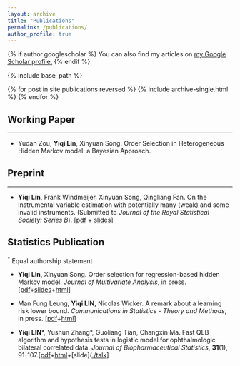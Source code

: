 ```yaml
---
layout: archive
title: "Publications"
permalink: /publications/
author_profile: true
---
```


{% if author.googlescholar %}
  You can also find my articles on <u><a href="{{author.googlescholar}}">my Google Scholar profile</a>.</u>
{% endif %}

{% include base_path %}

{% for post in site.publications reversed %}
  {% include archive-single.html %}
{% endfor %}

## Working Paper 
- - -

* Yudan Zou, **Yiqi Lin**, Xinyuan Song. Order Selection in Heterogeneous Hidden Markov model: a Bayesian Approach.

## Preprint 
- - -
* **Yiqi Lin**, Frank Windmeijer, Xinyuan Song, Qingliang Fan. On the instrumental variable estimation with potentially many (weak) and some invalid instruments. (Submitted to *Journal of the Royal Statistical Society: Series B*). [[pdf](./paper/WIT-JRSSB.pdf) + [slides](https://qoifoq.github.io/linyiqi.github.io/_pages/talk/WIT_slide.pdf)]

## Statistics Publication
<sup>*</sup> Equal authorship statement
* **Yiqi Lin**, Xinyuan Song. Order selection for regression-based hidden Markov model. *Journal of Multivariate Analysis*, in press. [[pdf](./paper/JMVA.pdf)+[slides](https://qoifoq.github.io/linyiqi.github.io/_pages/talk/JMVA-slide.pdf)+[html](https://www.sciencedirect.com/science/article/pii/S0047259X22000707?via%3Dihub)]

* Man Fung Leung, **Yiqi LIN**, Nicolas Wicker. A remark about a learning risk lower bound. *Communications in Statistics - Theory and Methods*, in press. [[pdf](./paper/RiskLowerBound.pdf)+[html](https://www.tandfonline.com/eprint/JKS2KEBYTWTRPIVIXHHJ/full?target=10.1080/03610926.2022.2076114)]

* **Yiqi LIN***, Yushun Zhang*, Guoliang Tian, Changxin Ma. Fast QLB algorithm and hypothesis tests in logistic model for ophthalmologic bilateral correlated data. *Journal of Biopharmaceutical Statistics*, **31**(1), 91-107.[[pdf](./paper/JBS.pdf)+[html](https://www.tandfonline.com/eprint/CXPFQYYVHIJP8MVUCHZW/full?target=10.1080/10543406.2020.1814794)+[slide]([./talk](https://qoifoq.github.io/linyiqi.github.io/_pages/talk/JBS_myslide.pdf)]



